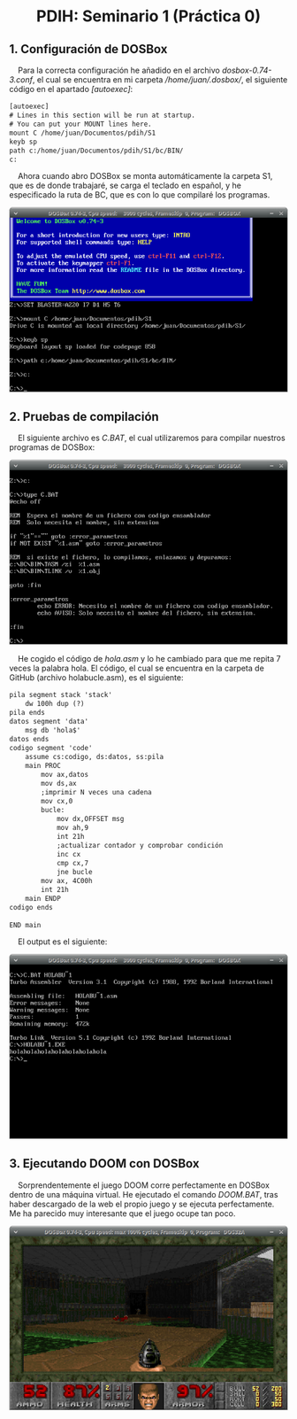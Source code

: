 <h1><b><p align=center> PDIH: Seminario 1 (Práctica 0)</p></b></h1>

## **1. Configuración de DOSBox**

&nbsp;&nbsp;&nbsp;&nbsp;Para la correcta configuración he añadido en el archivo *dosbox-0.74-3.conf*, el cual se encuentra en mi carpeta */home/juan/.dosbox/*, el siguiente código en el apartado *[autoexec]*:
```
[autoexec]
# Lines in this section will be run at startup.
# You can put your MOUNT lines here.
mount C /home/juan/Documentos/pdih/S1
keyb sp
path c:/home/juan/Documentos/pdih/S1/bc/BIN/
c:
```
&nbsp;&nbsp;&nbsp;&nbsp;Ahora cuando abro DOSBox se monta automáticamente la carpeta S1, que es de donde trabajaré, se carga el teclado en español, y he especificado la ruta de BC, que es con lo que compilaré los programas.

![1](https://github.com/jcpicco/pdih/blob/main/S1/capturas/1.png "Ventana DOSBox configurada")

## **2. Pruebas de compilación**

&nbsp;&nbsp;&nbsp;&nbsp;El siguiente archivo es *C.BAT*, el cual utilizaremos para compilar nuestros programas de DOSBox:

![2](https://github.com/jcpicco/pdih/blob/main/S1/capturas/2.png "C.BAT")

&nbsp;&nbsp;&nbsp;&nbsp;He cogido el código de *hola.asm* y lo he cambiado para que me repita 7 veces la palabra hola. El código, el cual se encuentra en la carpeta de GitHub (archivo holabucle.asm), es el siguiente:
```x86asm
pila segment stack 'stack'
	dw 100h dup (?)
pila ends
datos segment 'data'
	msg db 'hola$'
datos ends
codigo segment 'code'
	assume cs:codigo, ds:datos, ss:pila
	main PROC
		mov ax,datos
		mov ds,ax
		;imprimir N veces una cadena
		mov cx,0
		bucle:
			mov dx,OFFSET msg
			mov ah,9
			int 21h
			;actualizar contador y comprobar condición
			inc cx
			cmp cx,7
			jne bucle
		mov ax, 4C00h
		int 21h
	main ENDP
codigo ends

END main
```
&nbsp;&nbsp;&nbsp;&nbsp;El output es el siguiente:

![3](https://github.com/jcpicco/pdih/blob/main/S1/capturas/3.png "holabucle.asm")

## **3. Ejecutando DOOM con DOSBox**
&nbsp;&nbsp;&nbsp;&nbsp;Sorprendentemente el juego DOOM corre perfectamente en DOSBox dentro de una máquina virtual. He ejecutado el comando *DOOM.BAT*, tras haber descargado de la web el propio juego y se ejecuta perfectamente. Me ha parecido muy interesante que el juego ocupe tan poco.

![4](https://github.com/jcpicco/pdih/blob/main/S1/capturas/4.png "DOOM")
